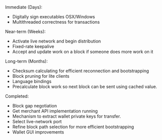 Immediate (Days):
* Digitally sign executables OSX/Windows
* Multithreaded correctness for transactions

Near-term (Weeks):
* Activate live network and begin distribution
* Fixed-rate keepalive
* Accept and update work on a block if someone does more work on it  

Long-term (Months):
* Checksum calculating for efficient reconnection and bootstrapping
* Block pruning for lite clients
* Language bindings
* Precalculate block work so next block can be sent using cached value.

Completed:
* Block gap negotiation  
* Get merchant API implementation running  
* Mechanism to extract wallet private keys for transfer.  
* Select live-network port  
* Refine block path selection for more efficient bootstrapping  
* Wallet GUI improvements  
